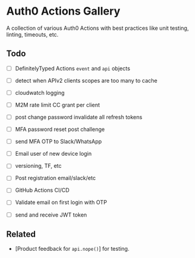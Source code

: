 # Auth0 Actions Gallery

A collection of various Auth0 Actions with best practices like unit testing, linting, timeouts, etc. 

## Todo
* [ ] DefinitelyTyped Actions `event` and `api` objects  
* [ ] detect when APIv2 clients scopes are too many to cache
* [ ] cloudwatch logging
* [ ] M2M rate limit CC grant per client 
* [ ] post change password invalidate all refresh tokens
* [ ] MFA password reset post challenge
* [ ] send MFA OTP to Slack/WhatsApp
* [ ] Email user of new device login
* [ ] versioning, TF, etc
* [ ] Post registration email/slack/etc
* [ ] GitHub Actions CI/CD
* [ ] Validate email on first login with OTP
* [ ] send and receive JWT token 



## Related
* [Product feedback for `api.nope()`] for testing.